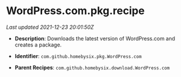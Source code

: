 # WordPress.com.pkg.recipe

_Last updated 2021-12-23 20:01:50Z_

- **Description**: Downloads the latest version of WordPress.com and creates a package.

- **Identifier**: `com.github.homebysix.pkg.WordPress.com`

- **Parent Recipes**: `com.github.homebysix.download.WordPress.com`
